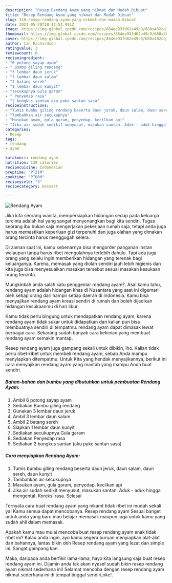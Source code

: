```yaml
---
description: "Resep Rendang Ayam yang nikmat dan Mudah Dibuat"
title: "Resep Rendang Ayam yang nikmat dan Mudah Dibuat"
slug: 310-resep-rendang-ayam-yang-nikmat-dan-mudah-dibuat
date: 2021-05-20T10:12:53.991Z
image: https://img-global.cpcdn.com/recipes/864ee93fd62e49c9/680x482cq70/rendang-ayam-foto-resep-utama.jpg
thumbnail: https://img-global.cpcdn.com/recipes/864ee93fd62e49c9/680x482cq70/rendang-ayam-foto-resep-utama.jpg
cover: https://img-global.cpcdn.com/recipes/864ee93fd62e49c9/680x482cq70/rendang-ayam-foto-resep-utama.jpg
author: Ian Richardson
ratingvalue: 3
reviewcount: 6
recipeingredient:
- "6 potong sayap ayam"
- " Bumbu giling rendang"
- "3 lembar daun jeruk"
- "3 lembar daun salam"
- "2 batang sereh"
- "1 lembar daun kunyit"
- "secukupnya Gula garam"
- " Penyedap rasa"
- "2 bungkus santan aku pake santan sasa"
recipeinstructions:
- "Tumis bumbu giling rendang beserta daun jeruk, daun salam, daun sereh, daun kunyit"
- "Tambahkan air secukupnya"
- "Masukan ayam, gula garam, penyedap. kecilkan api"
- "Jika air sudah sedikit menyusut, masukan santan. Aduk - aduk hingga mengental. Koreksi rasa. Selesai"
categories:
- Resep
tags:
- rendang
- ayam

katakunci: rendang ayam 
nutrition: 139 calories
recipecuisine: Indonesian
preptime: "PT21M"
cooktime: "PT60M"
recipeyield: "3"
recipecategory: Dessert

---
```



![Rendang Ayam](https://img-global.cpcdn.com/recipes/864ee93fd62e49c9/680x482cq70/rendang-ayam-foto-resep-utama.jpg)

Jika kita seorang wanita, mempersiapkan hidangan sedap pada keluarga tercinta adalah hal yang sangat menyenangkan bagi kita sendiri. Tugas seorang ibu bukan saja mengerjakan pekerjaan rumah saja, tetapi anda juga harus memastikan keperluan gizi terpenuhi dan juga olahan yang dimakan orang tercinta harus menggugah selera.

Di zaman  saat ini, kamu sebenarnya bisa mengorder panganan instan walaupun tanpa harus ribet mengolahnya terlebih dahulu. Tapi ada juga orang yang selalu ingin memberikan hidangan yang terenak bagi keluarganya. Karena, memasak yang diolah sendiri jauh lebih higienis dan kita juga bisa menyesuaikan masakan tersebut sesuai masakan kesukaan orang tercinta. 



Mungkinkah anda salah satu penggemar rendang ayam?. Asal kamu tahu, rendang ayam adalah hidangan khas di Nusantara yang saat ini digemari oleh setiap orang dari hampir setiap daerah di Indonesia. Kamu bisa menyajikan rendang ayam kreasi sendiri di rumah dan boleh dijadikan hidangan kesukaanmu di hari libur.

Kamu tidak perlu bingung untuk mendapatkan rendang ayam, karena rendang ayam tidak sukar untuk didapatkan dan kalian pun bisa membuatnya sendiri di tempatmu. rendang ayam dapat dimasak lewat berbagai cara. Sekarang sudah banyak cara kekinian yang membuat rendang ayam semakin mantap.

Resep rendang ayam juga gampang sekali untuk dibikin, lho. Kalian tidak perlu ribet-ribet untuk membeli rendang ayam, sebab Anda mampu menyiapkan ditempatmu. Untuk Kita yang hendak menyajikannya, berikut ini cara menyajikan rendang ayam yang mantab yang mampu Anda buat sendiri.

<!--inarticleads1-->

##### Bahan-bahan dan bumbu yang dibutuhkan untuk pembuatan Rendang Ayam:

1. Ambil 6 potong sayap ayam
1. Sediakan  Bumbu giling rendang
1. Gunakan 3 lembar daun jeruk
1. Ambil 3 lembar daun salam
1. Ambil 2 batang sereh
1. Siapkan 1 lembar daun kunyit
1. Sediakan secukupnya Gula garam
1. Sediakan  Penyedap rasa
1. Sediakan 2 bungkus santan (aku pake santan sasa)




<!--inarticleads2-->

##### Cara menyiapkan Rendang Ayam:

1. Tumis bumbu giling rendang beserta daun jeruk, daun salam, daun sereh, daun kunyit
1. Tambahkan air secukupnya
1. Masukan ayam, gula garam, penyedap. kecilkan api
1. Jika air sudah sedikit menyusut, masukan santan. Aduk - aduk hingga mengental. Koreksi rasa. Selesai




Ternyata cara buat rendang ayam yang nikamt tidak ribet ini mudah sekali ya! Kamu semua dapat mencobanya. Resep rendang ayam Sesuai banget untuk anda yang baru mau belajar memasak maupun juga untuk kamu yang sudah ahli dalam memasak.

Apakah kamu mau mulai mencoba buat resep rendang ayam enak tidak ribet ini? Kalau anda ingin, ayo kamu segera buruan menyiapkan alat-alat dan bahannya, lantas bikin deh Resep rendang ayam yang lezat dan simple ini. Sangat gampang kan. 

Maka, daripada anda berfikir lama-lama, hayo kita langsung saja buat resep rendang ayam ini. Dijamin anda tak akan nyesel sudah bikin resep rendang ayam nikmat sederhana ini! Selamat mencoba dengan resep rendang ayam nikmat sederhana ini di tempat tinggal sendiri,oke!.

